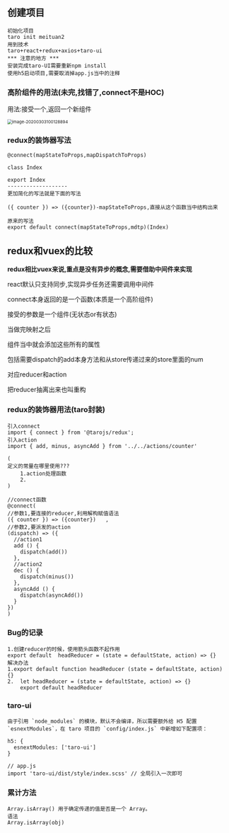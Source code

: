 ## 创建项目

```
初始化项目
taro init meituan2
用到技术
taro+react+redux+axios+taro-ui
*** 注意的地方 ***
安装完成taro-UI需要重新npm install
使用h5启动项目,需要取消掉app.js当中的注释
```



### 高阶组件的用法(未完,找错了,connect不是HOC)

用法:接受一个,返回一个新组件

<img src="C:\Users\Artificial\AppData\Roaming\Typora\typora-user-images\image-20200303100128894.png" alt="image-20200303100128894" style="zoom: 67%;" />

### redux的装饰器写法

```
@connect(mapStateToProps,mapDispatchToProps)

class Index

export Index
-------------------
更加简化的写法就是下面的写法

({ counter }) => ({counter})-mapStateToProps,直接从这个函数当中结构出来
```

```
原来的写法
export default connect(mapStateToProps,mdtp)(Index)
```



## redux和vuex的比较

**redux相比vuex来说,重点是没有异步的概念,需要借助中间件来实现**

react默认只支持同步,实现异步任务还需要调用中间件

connect本身返回的是一个函数(本质是一个高阶组件)

接受的参数是一个组件(无状态or有状态)



当做完映射之后

组件当中就会添加这些所有的属性

包括需要dispatch的add本身方法和从store传递过来的store里面的num

对应reducer和action

把reducer抽离出来也叫重构

### redux的装饰器用法(taro封装)

```
引入connect
import { connect } from '@tarojs/redux';
引入action
import { add, minus, asyncAdd } from '../../actions/counter'

(
定义的常量在哪里使用???
	1.action处理函数
	2.
)

//connect函数
@connect(
//参数1,要连接的reducer,利用解构赋值语法
({ counter }) => ({counter})   ,   
//参数2,要派发的action
(dispatch) => ({
  //action1
  add () {
    dispatch(add())
  },
  //action2
  dec () {
    dispatch(minus())
  },
  asyncAdd () {
    dispatch(asyncAdd())
  }
})
)

```



### Bug的记录

```
1.创建reducer的时候，使用箭头函数不起作用
export default  headReducer = (state = defaultState, action) => {}
解决办法
1.export default function headReducer (state = defaultState, action) {}
2.	let headReducer = (state = defaultState, action) => {}  
	export default headReducer
```



### taro-ui

```
由于引用 `node_modules` 的模块，默认不会编译，所以需要额外给 H5 配置 `esnextModules`，在 taro 项目的 `config/index.js` 中新增如下配置项：

h5: {
  esnextModules: ['taro-ui']
}

// app.js
import 'taro-ui/dist/style/index.scss' // 全局引入一次即可
```





### 累计方法

```
Array.isArray() 用于确定传递的值是否是一个 Array。
语法
Array.isArray(obj)
```

